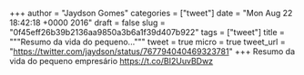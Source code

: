 
+++
author = "Jaydson Gomes"
categories = ["tweet"]
date = "Mon Aug 22 18:42:18 +0000 2016"
draft = false
slug = "0f45eff26b39b2136aa9850a3b6a1f39d407b922"
tags = ["tweet"]
title = """Resumo da vida do pequeno..."""
tweet = true
micro = true
tweet_url = "https://twitter.com/jaydson/status/767794040469323781"
+++
Resumo da vida do pequeno empresário https://t.co/BI2UuvBDwz
